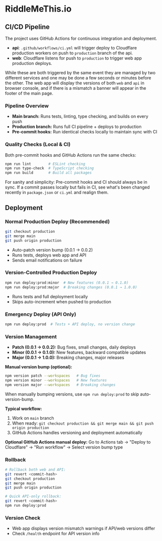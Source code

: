 # RiddleMeThis.io

## CI/CD Pipeline

The project uses GitHub Actions for continuous integration and deployment.

- **api**: `.github/workflows/ci.yml` will trigger deploy to Cloudflare production workers on push to `production` branch of the api.
- **web**: Cloudflare listens for push to `production` to trigger web app production deploys.

While these are both triggered by the same event they are managed by two different services and one may be done a few seconds or minutes before the other. The web app will display the versions of both `web` and `api` in browser console, and if there is a mismatch a banner will appear in the footer of the main page.

### Pipeline Overview

- **Main branch:** Runs tests, linting, type checking, and builds on every push
- **Production branch:** Runs full CI pipeline + deploys to production
- **Pre-commit hooks:** Run identical checks locally to maintain sync with CI

### Quality Checks (Local & CI)

Both pre-commit hooks and GitHub Actions run the same checks:

```bash
npm run lint        # ESLint checking
npm run type-check  # TypeScript checking
npm run build       # Build all packages
```

For sanity and simplicity: Pre-commit hooks and CI should always be in sync. If a commit passes locally but fails in CI, see what's been changed recently in `package.json` or `ci.yml` and realign them.

## Deployment

### Normal Production Deploy (Recommended)

```bash
git checkout production
git merge main
git push origin production
```

- Auto-patch version bump (0.0.1 → 0.0.2)
- Runs tests, deploys web app and API
- Sends email notifications on failure

### Version-Controlled Production Deploy

```bash
npm run deploy:prod:minor  # New features (0.0.1 → 0.1.0)
npm run deploy:prod:major  # Breaking changes (0.0.1 → 1.0.0)
```

- Runs tests and full deployment locally
- Skips auto-increment when pushed to production

### Emergency Deploy (API Only)

```bash
npm run deploy:prod  # Tests + API deploy, no version change
```

### Version Management

- **Patch (0.0.1 → 0.0.2):** Bug fixes, small changes, daily deploys
- **Minor (0.0.1 → 0.1.0):** New features, backward compatible updates
- **Major (0.0.1 → 1.0.0):** Breaking changes, major releases

**Manual version bump (optional):**

```bash
npm version patch --workspaces   # Bug fixes
npm version minor --workspaces   # New features
npm version major --workspaces   # Breaking changes
```

When manually bumping versions, use `npm run deploy:prod` to skip auto-version-bump.

**Typical workflow:**

1. Work on `main` branch
2. When ready: `git checkout production && git merge main && git push origin production`
3. GitHub Actions handles versioning and deployment automatically

**Optional GitHub Actions manual deploy:** Go to Actions tab → "Deploy to Cloudflare" → "Run workflow" → Select version bump type

### Rollback

```bash
# Rollback both web and API:
git revert <commit-hash>
git checkout production
git merge main
git push origin production

# Quick API-only rollback:
git revert <commit-hash>
npm run deploy:prod
```

### Version Check

- Web app displays version mismatch warnings if API/web versions differ
- Check `/health` endpoint for API version info
